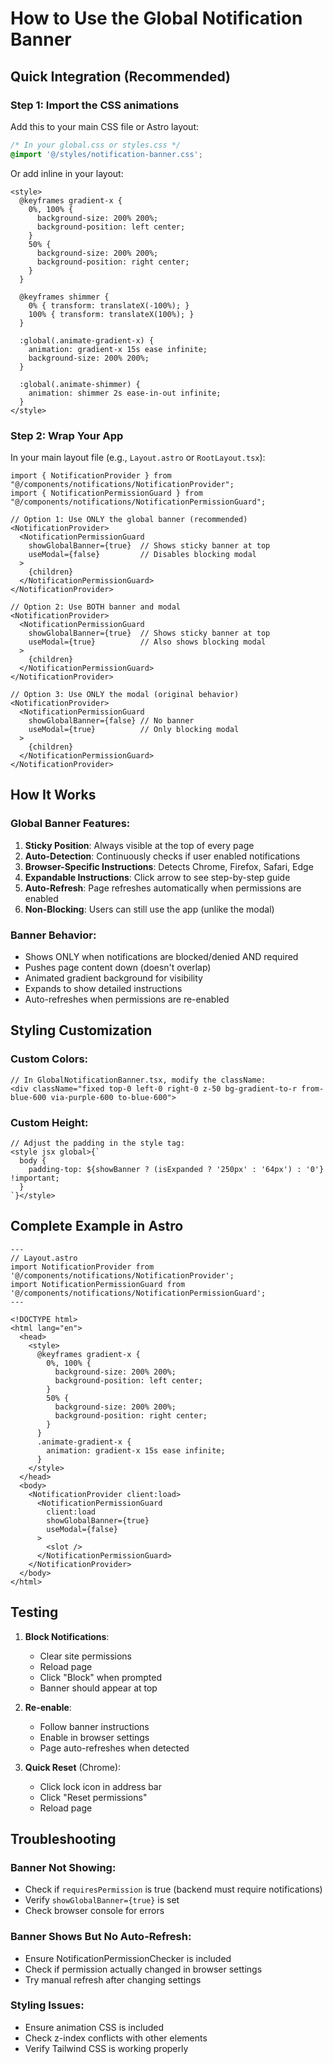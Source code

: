 # How to Use the Global Notification Banner

## Quick Integration (Recommended)

### Step 1: Import the CSS animations
Add this to your main CSS file or Astro layout:

```css
/* In your global.css or styles.css */
@import '@/styles/notification-banner.css';
```

Or add inline in your layout:

```astro
<style>
  @keyframes gradient-x {
    0%, 100% {
      background-size: 200% 200%;
      background-position: left center;
    }
    50% {
      background-size: 200% 200%;
      background-position: right center;
    }
  }

  @keyframes shimmer {
    0% { transform: translateX(-100%); }
    100% { transform: translateX(100%); }
  }

  :global(.animate-gradient-x) {
    animation: gradient-x 15s ease infinite;
    background-size: 200% 200%;
  }

  :global(.animate-shimmer) {
    animation: shimmer 2s ease-in-out infinite;
  }
</style>
```

### Step 2: Wrap Your App

In your main layout file (e.g., `Layout.astro` or `RootLayout.tsx`):

```tsx
import { NotificationProvider } from "@/components/notifications/NotificationProvider";
import { NotificationPermissionGuard } from "@/components/notifications/NotificationPermissionGuard";

// Option 1: Use ONLY the global banner (recommended)
<NotificationProvider>
  <NotificationPermissionGuard 
    showGlobalBanner={true}  // Shows sticky banner at top
    useModal={false}         // Disables blocking modal
  >
    {children}
  </NotificationPermissionGuard>
</NotificationProvider>

// Option 2: Use BOTH banner and modal
<NotificationProvider>
  <NotificationPermissionGuard 
    showGlobalBanner={true}  // Shows sticky banner at top
    useModal={true}          // Also shows blocking modal
  >
    {children}
  </NotificationPermissionGuard>
</NotificationProvider>

// Option 3: Use ONLY the modal (original behavior)
<NotificationProvider>
  <NotificationPermissionGuard 
    showGlobalBanner={false} // No banner
    useModal={true}          // Only blocking modal
  >
    {children}
  </NotificationPermissionGuard>
</NotificationProvider>
```

## How It Works

### Global Banner Features:
1. **Sticky Position**: Always visible at the top of every page
2. **Auto-Detection**: Continuously checks if user enabled notifications
3. **Browser-Specific Instructions**: Detects Chrome, Firefox, Safari, Edge
4. **Expandable Instructions**: Click arrow to see step-by-step guide
5. **Auto-Refresh**: Page refreshes automatically when permissions are enabled
6. **Non-Blocking**: Users can still use the app (unlike the modal)

### Banner Behavior:
- Shows ONLY when notifications are blocked/denied AND required
- Pushes page content down (doesn't overlap)
- Animated gradient background for visibility
- Expands to show detailed instructions
- Auto-refreshes when permissions are re-enabled

## Styling Customization

### Custom Colors:
```tsx
// In GlobalNotificationBanner.tsx, modify the className:
<div className="fixed top-0 left-0 right-0 z-50 bg-gradient-to-r from-blue-600 via-purple-600 to-blue-600">
```

### Custom Height:
```tsx
// Adjust the padding in the style tag:
<style jsx global>{`
  body {
    padding-top: ${showBanner ? (isExpanded ? '250px' : '64px') : '0'} !important;
  }
`}</style>
```

## Complete Example in Astro

```astro
---
// Layout.astro
import NotificationProvider from '@/components/notifications/NotificationProvider';
import NotificationPermissionGuard from '@/components/notifications/NotificationPermissionGuard';
---

<!DOCTYPE html>
<html lang="en">
  <head>
    <style>
      @keyframes gradient-x {
        0%, 100% {
          background-size: 200% 200%;
          background-position: left center;
        }
        50% {
          background-size: 200% 200%;
          background-position: right center;
        }
      }
      .animate-gradient-x {
        animation: gradient-x 15s ease infinite;
      }
    </style>
  </head>
  <body>
    <NotificationProvider client:load>
      <NotificationPermissionGuard 
        client:load 
        showGlobalBanner={true}
        useModal={false}
      >
        <slot />
      </NotificationPermissionGuard>
    </NotificationProvider>
  </body>
</html>
```

## Testing

1. **Block Notifications**: 
   - Clear site permissions
   - Reload page
   - Click "Block" when prompted
   - Banner should appear at top

2. **Re-enable**: 
   - Follow banner instructions
   - Enable in browser settings
   - Page auto-refreshes when detected

3. **Quick Reset** (Chrome):
   - Click lock icon in address bar
   - Click "Reset permissions"
   - Reload page

## Troubleshooting

### Banner Not Showing:
- Check if `requiresPermission` is true (backend must require notifications)
- Verify `showGlobalBanner={true}` is set
- Check browser console for errors

### Banner Shows But No Auto-Refresh:
- Ensure NotificationPermissionChecker is included
- Check if permission actually changed in browser settings
- Try manual refresh after changing settings

### Styling Issues:
- Ensure animation CSS is included
- Check z-index conflicts with other elements
- Verify Tailwind CSS is working properly
